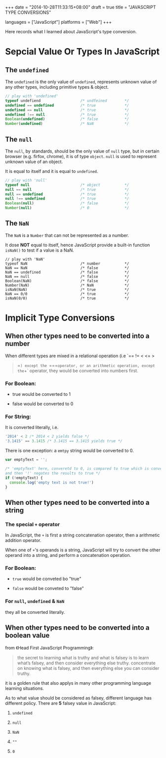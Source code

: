 +++
date = "2014-10-28T11:33:15+08:00"
draft = true
title = "JAVASCRIPT TYPE CONVERSIONS"

languages = ["JavaScript"]
platforms = ["Web"]
+++

Here records what I learned about JavaScript's type conversion.
<!--more-->

# Sepcial Value Or Types In JavaScript

## The `undefined`

The `undefined` is the only value of `undefined`, represents unknown value of any
other types, including primitive types & object.

```js
// play with 'undefined'
typeof undefiend                  /* undfeined        */
undefined == undefined            /* true             */
undefined == null                 /* true             */
undefined !== null                /* true             */
Boolean(undefined)                /* false            */
Number(undefined)                 /* NaN              */
```

## The `null`

The `null`, by standards, should be the only value of `null` type, but in certain
browser (e.g. firfox, chrome), it is of type `object`. `null` is used to
represent unknown value of an object.

It is equal to itself and it is equal to `undefined`.

```js
// play with 'null'
typeof null                       /* object           */
null == null                      /* true             */
null == undefined                 /* true             */
null !== undefined                /* true             */
Boolean(null)                     /* false            */
Number(null)                      /* 0                */
```

## The `NaN`

The `NaN` is a `Number` that can not be represented as a number.

It dose __NOT__ equal to itself, hence JavaScript provide a built-in function
`isNaN()` to test if a value is a NaN.

```javascri
// play with 'NaN'
typeof NaN                        /* number           */
NaN == NaN                        /* false            */
NaN == undefined                  /* false            */
NaN == null                       /* false            */
Boolean(NaN)                      /* false            */
Number(NaN)                       /* NaN              */
isNaN(NaN)                        /* true             */
NaN == 0/0                        /* true             */
isNaN(0/0)                        /* true             */
```

# Implicit Type Conversions

## When other types need to be converted into a number

When different types are mixed in a relational operation (i.e `== != < <= >
>=`) except the `===` operator, or an arithmetic operation, except
the `+` operator, they would be converted into numbers first.

### For Boolean:

* true would be converted to 1

* false would be converted to 0

### For String:

It is converted literally, i.e.

```js
'2014' < 2 /* 2014 < 2 yields false */
'3.1415' == 3.1415 /* 3.1415 == 3.1415 yields true */
```

There is one exception: a `emtpy` string would be converted to 0.

```js
var emptyText = '';

/* 'emptyText' here, converetd to 0, is compared to true which is converted to 1,
and then '!' negates the results to true */
if (!emptyText) {
  console.log('empty text is not true!')
}
```

## When other types need to be converted into a string

### The special `+` operator

In JavaScript, the `+` is first a string concatenation operator, then a
arithmetic addition operator.

When one of `+`'s operands is a string, JavaScript will try to convert the
other operand into a string, and perform a concatenation operation.

### For Boolean:

* `true` would be conveted bo "true"

* `false` would be conveted to "false"

### For `null`, `undefined` & `NaN`

they all be converted literally.

## When other types need to be converted into a boolean value

from 《Head First JavaScript Programming》:

> the secret to learning what is truthy and what is falsey is to learn what’s
> falsey, and then consider everything else truthy.
> concentrate on  knowing what is falsey, and then everything else you can
> consider truthy.

it is a golden rule that also applys in many other programming language
learning situations.

As to what value should be considered as falsey, different language has
different policy. There are __5__ falsey value in JavaScript:

1. `undefined`

2. `null`

3. `NaN`

4. `""`

5. `0`
